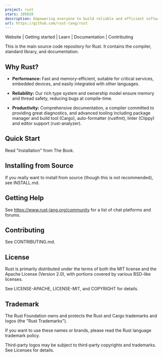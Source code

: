 ```yaml
---
project: rust
stars: 105828
description: Empowering everyone to build reliable and efficient software.
url: https://github.com/rust-lang/rust
---
```


Website | Getting started | Learn | Documentation | Contributing

This is the main source code repository for Rust. It contains the compiler, standard library, and documentation.

Why Rust?
---------

-   **Performance:** Fast and memory-efficient, suitable for critical services, embedded devices, and easily integrated with other languages.
    
-   **Reliability:** Our rich type system and ownership model ensure memory and thread safety, reducing bugs at compile-time.
    
-   **Productivity:** Comprehensive documentation, a compiler committed to providing great diagnostics, and advanced tooling including package manager and build tool (Cargo), auto-formatter (rustfmt), linter (Clippy) and editor support (rust-analyzer).
    

Quick Start
-----------

Read "Installation" from The Book.

Installing from Source
----------------------

If you really want to install from source (though this is not recommended), see INSTALL.md.

Getting Help
------------

See https://www.rust-lang.org/community for a list of chat platforms and forums.

Contributing
------------

See CONTRIBUTING.md.

License
-------

Rust is primarily distributed under the terms of both the MIT license and the Apache License (Version 2.0), with portions covered by various BSD-like licenses.

See LICENSE-APACHE, LICENSE-MIT, and COPYRIGHT for details.

Trademark
---------

The Rust Foundation owns and protects the Rust and Cargo trademarks and logos (the "Rust Trademarks").

If you want to use these names or brands, please read the Rust language trademark policy.

Third-party logos may be subject to third-party copyrights and trademarks. See Licenses for details.
